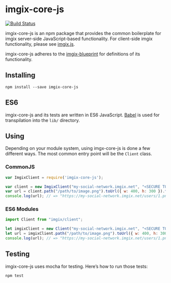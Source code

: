 # imgix-core-js

[![Build Status](https://travis-ci.org/imgix/imgix-core-js.png?branch=master)](https://travis-ci.org/imgix/imgix-core-js)

imgix-core-js is an npm package that provides the common boilerplate for imgix server-side JavaScript-based functionality. For client-side imgix functionality, please see [imgix.js](https://www.imgix.com/imgix-js).

imgix-core-js adheres to the [imgix-blueprint](https://github.com/imgix/imgix-blueprint) for definitions of its functionality.

## Installing

```
npm install --save imgix-core-js
```

## ES6

imgix-core-js and its tests are written in ES6 JavaScript. [Babel](https://babeljs.io/) is used for transpilation into the `lib/` directory.

## Using

Depending on your module system, using imgx-core-js is done a few different ways. The most common entry point will be the `Client` class.

### CommonJS

```javascript
var ImgixClient = require('imgix-core-js');

var client = new ImgixClient("my-social-network.imgix.net", "<SECURE TOKEN>");
var url = client.path("/path/to/image.png").toUrl({ w: 400, h: 300 }).toString();
console.log(url); // => "https://my-social-network.imgix.net/users/1.png?w=400&h=300&s=…"
```

### ES6 Modules

```javascript
import Client from "imgix/client";

let imgixClient = new Client("my-social-network.imgix.net", "<SECURE TOKEN>");
let url = imgixClient.path("/path/to/image.png").toUrl({ w: 400, h: 300 }).toString();
console.log(url); // => "https://my-social-network.imgix.net/users/1.png?w=400&h=300&s=…"
```

## Testing

imgix-core-js uses mocha for testing. Here’s how to run those tests:

```
npm test
```
